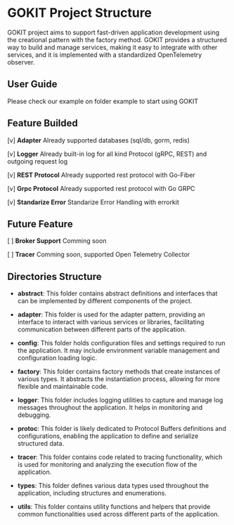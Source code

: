 # GOKIT Project Structure

GOKIT project aims to support fast-driven application development using the creational pattern with the factory method. GOKIT provides a structured way to build and manage services, making it easy to integrate with other services, and it is implemented with a standardized OpenTelemetry observer.

## User Guide

Please check our example on folder example to start using GOKIT

## Feature Builded
[v] **Adapter** Already supported databases (sql/db, gorm, redis)

[v] **Logger** Already built-in log for all kind Protocol (gRPC, REST) and outgoing request log

[v] **REST Protocol** Already supported rest 
protocol with Go-Fiber

[v] **Grpc Protocol** Already supported rest protocol with Go GRPC

[v] **Standarize Error** Standarize Error Handling with errorkit

## Future Feature
[ ] **Broker Support** Comming soon

[ ] **Tracer** Comming soon, supported Open Telemetry Collector


## Directories Structure

- **abstract**: This folder contains abstract definitions and interfaces that can be implemented by different components of the project.

- **adapter**: This folder is used for the adapter pattern, providing an interface to interact with various services or libraries, facilitating communication between different parts of the application.

- **config**: This folder holds configuration files and settings required to run the application. It may include environment variable management and configuration loading logic.

- **factory**: This folder contains factory methods that create instances of various types. It abstracts the instantiation process, allowing for more flexible and maintainable code.

- **logger**: This folder includes logging utilities to capture and manage log messages throughout the application. It helps in monitoring and debugging.

- **protoc**: This folder is likely dedicated to Protocol Buffers definitions and configurations, enabling the application to define and serialize structured data.

- **tracer**: This folder contains code related to tracing functionality, which is used for monitoring and analyzing the execution flow of the application.

- **types**: This folder defines various data types used throughout the application, including structures and enumerations.

- **utils**: This folder contains utility functions and helpers that provide common functionalities used across different parts of the application.
